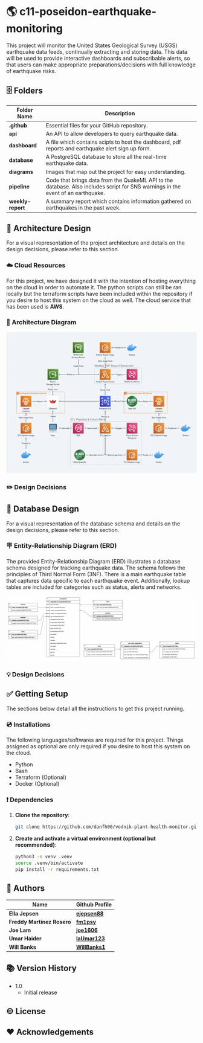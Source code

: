 # 🌎 c11-poseidon-earthquake-monitoring

This project will monitor the United States Geological Survey (USGS) earthquake data feeds, continually extracting and storing data. This data will be used to provide interactive dashboards  and subscribable alerts, so that users can make appropriate preparations/decisions with full knowledge of earthquake risks.

## 🗄️ Folders

| Folder Name | Description |
|---|---|
| **.github** | Essential files for your GitHub repository. |
| **api** | An API to allow developers to query earthquake data. |
| **dashboard**  | A file which contains scipts to host the dashboard, pdf reports and earthquake alert sign up form. |
| **database** | A PostgreSQL database to store all the real-time earthquake data. |
| **diagrams**  | Images that map out the project for easy understanding. |
| **pipeline**  | Code that brings data from the QuakeML API to the database. Also includes script for SNS warnings in the event of an earthquake. |
| **weekly-report**  | A summary report which contains information gathered on earthquakes in the past week. |



## 📐 Architecture Design

For a visual representation of the project architecture and details on the design decisions, please refer to this section.

### ☁️ Cloud Resources
For this project, we have designed it with the intention of hosting everything on the cloud in order to automate it. The python scripts can still be ran locally but the terraform scripts have been included within the repository if you desire to host this system on the cloud as well. The cloud service that has been used is **AWS**.

### 📐 Architecture Diagram

![Architecture Diagram](diagrams/architecture_diagram.png)

### ✏️ Design Decisions

## 📏 Database Design

For a visual representation of the database schema and details on the design decisions, please refer to this section.

### 🪧 Entity-Relationship Diagram (ERD)

The provided Entity-Relationship Diagram (ERD) illustrates a database schema designed for tracking earthquake data. The schema follows the principles of Third Normal Form (3NF). There is a main earthquake table that captures data specific to each earthquake event. Additionally, lookup tables are included for categories such as status, alerts and networks.

![ERD Diagram](diagrams/erd_diagram.png)

### 💡 Design Decisions



## ✅ Getting Setup

The sections below detail all the instructions to get this project running.

### 💿 Installations
The following languages/softwares are required for this project. Things assigned as optional are only required if you desire to host this system on the cloud.
- Python
- Bash
- Terraform (Optional)
- Docker (Optional)

### ❗️ Dependencies

1. **Clone the repository**:
    ```bash
    git clone https://github.com/danfh00/vodnik-plant-health-monitor.git
    ```

2. **Create and activate a virtual environment (optional but recommended)**:
    ```bash
    python3 -m venv .venv
    source .venv/bin/activate
    pip install -r requirements.txt
    ```

## 📗 Authors

| Name | Github Profile |
|---|---|
| **Ella Jepsen** | **[ejepsen88](https://github.com/ejepsen88)**|
| **Freddy Martinez Rosero** | **[fm1psy](https://github.com/fm1psy)**|
| **Joe Lam** | **[joe1606](https://github.com/joe1606)** |
| **Umar Haider** | **[laUmar123](https://github.com/laUmar123)** |
| **Will Banks** | **[WillBanks1](https://github.com/WillBanks1)** |

## 📚 Version History
- 1.0
  - Initial release

## © License

## ❤️ Acknowledgements


